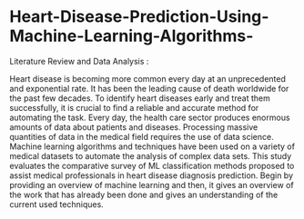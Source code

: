 # Heart-Disease-Prediction-Using-Machine-Learning-Algorithms-
 Literature Review and Data Analysis :

Heart disease is becoming more common every day at an unprecedented and exponential rate. It has been the leading cause of death worldwide for the past few decades. To identify heart diseases early and treat them successfully, it is crucial to find a reliable and accurate method for automating the task. Every day, the health care sector produces enormous amounts of data about patients and diseases. Processing massive quantities of data in the medical field requires the use of data science. Machine learning algorithms and techniques have been used on a variety of medical datasets to automate the analysis of complex data sets. This study evaluates the comparative survey of ML classification methods proposed to assist medical professionals in heart disease diagnosis prediction. Begin by providing an overview of machine learning and then, it gives an overview of the work that has already been done and gives an understanding of the current used techniques.
